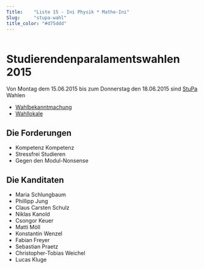 ```yaml
---
Title:	  "Liste 15 - Ini Physik * Mathe-Ini"
Slug:	  "stupa-wahl"
title_color: "#d75ddd"
---
```


<img src="/static/img/wahl/banner.svg" alt="WahlBanner" title="Vote Ini" style="margin-top: -250;">

# Studierendenparalamentswahlen 2015

Von Montag dem 15.06.2015 bis zum Donnerstag den 18.06.2015 sind [StuPa](/gremien/#%2fgremien%2fstupa) Wahlen

* [Wahlbekanntmachung](http://www.studwv.tu-berlin.de/menue/wahlen_und_urabstimmungen/wahlen_zum_xxxvi_studierendenparlament/wahlbekanntmachung/)
* [Wahllokale](http://www.studwv.tu-berlin.de/menue/wahlen_und_urabstimmungen/wahlen_zum_xxxvi_studierendenparlament/wahllokale/)

## Die Forderungen

* Kompetenz Kompetenz
* Stressfrei Studieren
* Gegen den Modul-Nonsense

## Die Kanditaten

* Maria Schlungbaum
* Phillipp Jung
* Claus Carsten Schulz
* Niklas Kanold
* Csongor Keuer
* Matti Möll
* Konstantin Wenzel
* Fabian Freyer
* Sebastian Praetz
* Christopher-Tobias Weichel
* Lucas Kluge
